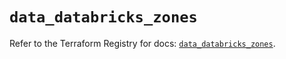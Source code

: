 # `data_databricks_zones`

Refer to the Terraform Registry for docs: [`data_databricks_zones`](https://registry.terraform.io/providers/databricks/databricks/1.53.0/docs/data-sources/zones).
